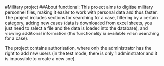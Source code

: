 #Military project
##About functional:
This project aims to digitise military personnel files, making it easier to work with personal data and thus faster. The project includes sections for searching for a case, filtering by a certain category, adding new cases (data is downloaded from excel sheets, you just need to select a file and the data is loaded into the database), and viewing additional information (the functionality is available when searching for a case). 

The project contains authorisation, where only the administrator has the right to add new users (in the test mode, there is only 1 administrator and it is impossible to create a new one).

